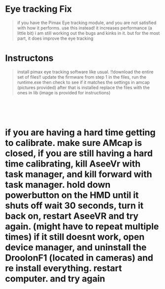 # Eye tracking Fix
> if you have the Pimax Eye tracking module, and you are not satisfied with how it performs. use this instead! it increases performance (a little bit) i am still working out the bugs and kinks in it. but for the most part, it does improve the eye tracking

# Instructons

> install pimax eye tracking software like usual. !!download the entire set of files!! update the firmware from step 1 in the files, run the runtime.exe then check to see if it matches the settings in amcap (pictures provided) after that is installed replace the files with the ones in lib (image is provided for instructions)






<br> <br> <br> 
# if you are having a hard time getting to calibrate. make sure AMcap is closed, if you are still having a hard time calibrating, kill AseeVr with task manager, and kill forward with task manager. hold down powerbutton on the HMD until it shuts off wait 30 seconds, turn it back on, restart AseeVR and try again. (might have to repeat multiple times) if it still doesnt work, open device manager, and uninstall the DroolonF1 (located in cameras) and re install everything. restart computer. and try again
